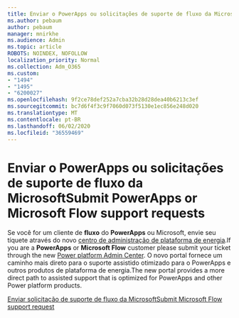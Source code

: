 ```yaml
---
title: Enviar o PowerApps ou solicitações de suporte de fluxo da Microsoft
ms.author: pebaum
author: pebaum
manager: mnirkhe
ms.audience: Admin
ms.topic: article
ROBOTS: NOINDEX, NOFOLLOW
localization_priority: Normal
ms.collection: Adm_O365
ms.custom:
- "1494"
- "1495"
- "6200027"
ms.openlocfilehash: 9f2ce78def252a7cba32b28d28dea40b6213c3ef
ms.sourcegitcommit: bc7d6f4f3c9f7060d073f5130e1ec856e248d020
ms.translationtype: MT
ms.contentlocale: pt-BR
ms.lasthandoff: 06/02/2020
ms.locfileid: "36559469"
---
```

# <a name="submit-powerapps-or-microsoft-flow-support-requests"></a><span data-ttu-id="a7c09-102">Enviar o PowerApps ou solicitações de suporte de fluxo da Microsoft</span><span class="sxs-lookup"><span data-stu-id="a7c09-102">Submit PowerApps or Microsoft Flow support requests</span></span>

<span data-ttu-id="a7c09-103">Se você for um cliente de **fluxo** do **PowerApps** ou Microsoft, envie seu tíquete através do novo [centro de administração de plataforma de energia](https://admin.powerplatform.microsoft.com/support?newTicket&product=15819).</span><span class="sxs-lookup"><span data-stu-id="a7c09-103">If you are a **PowerApps** or **Microsoft Flow** customer please submit your ticket through the new [Power platform Admin Center](https://admin.powerplatform.microsoft.com/support?newTicket&product=15819).</span></span> <span data-ttu-id="a7c09-104">O novo portal fornece um caminho mais direto para o suporte assistido otimizado para o PowerApps e outros produtos de plataforma de energia.</span><span class="sxs-lookup"><span data-stu-id="a7c09-104">The new portal provides a more direct path to assisted support that is optimized for PowerApps and other Power platform products.</span></span>

[<span data-ttu-id="a7c09-105">Enviar solicitação de suporte de fluxo da Microsoft</span><span class="sxs-lookup"><span data-stu-id="a7c09-105">Submit Microsoft Flow support request</span></span>](https://admin.powerplatform.microsoft.com/support?newTicket&product=Flow)